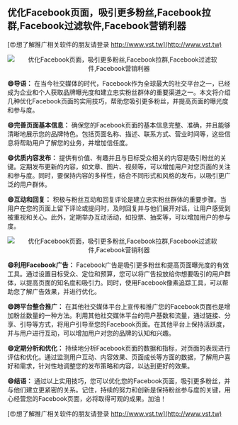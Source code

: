 ## **优化Facebook页面，吸引更多粉丝,Facebook拉群,Facebook过滤软件,Facebook营销利器**

[😍想了解推广相关软件的朋友请登录 http://www.vst.tw](http://www.vst.tw)

 <center><img src="https://vst.tw/MP4/tuiguang/png/6.png" alt="优化Facebook页面，吸引更多粉丝,Facebook拉群,Facebook过滤软件,Facebook营销利器"></center>

**😄导语：**
在当今社交媒体的时代，Facebook作为全球最大的社交平台之一，已经成为企业和个人获取品牌曝光度和建立忠实粉丝群体的重要渠道之一。本文将介绍几种优化Facebook页面的实用技巧，帮助您吸引更多粉丝，并提高页面的曝光度和参与度。

**😄完善页面基本信息：**
确保您的Facebook页面的基本信息完整、准确，并且能够清晰地展示您的品牌特色。包括页面名称、描述、联系方式、营业时间等，这些信息将帮助用户了解您的业务，并增加信任度。

**😄优质内容发布：**
提供有价值、有趣并且与目标受众相关的内容是吸引粉丝的关键。定期发布更新的内容，如文章、图片、视频等，可以增加用户对您页面的关注和参与度。同时，要保持内容的多样性，结合不同形式和风格的发布，以吸引更广泛的用户群体。

**😄互动和回复：**
积极与粉丝互动和回复评论是建立忠实粉丝群体的重要步骤。当用户在您的页面上留下评论或提问时，及时回复并与他们展开对话，让用户感受到被重视和关心。此外，定期举办互动活动，如投票、抽奖等，可以增加用户的参与度。

 <center><img src="https://vst.tw/MP4/tuiguang/png/5.png" alt="优化Facebook页面，吸引更多粉丝,Facebook拉群,Facebook过滤软件,Facebook营销利器"></center>

**😄利用Facebook广告：**
Facebook广告是吸引更多粉丝和提高页面曝光度的有效工具。通过设置目标受众、定位和预算，您可以将广告投放给你想要吸引的用户群体，以提高页面的知名度和吸引力。同时，使用Facebook像素追踪工具，可以帮助您了解广告效果，并进行优化。

**😄跨平台整合推广：**
在其他社交媒体平台上宣传和推广您的Facebook页面也是增加粉丝数量的一种方法。利用其他社交媒体平台的用户基数和流量，通过链接、分享、引导等方式，将用户引导至您的Facebook页面。在其他平台上保持活跃度，并与用户进行互动，可以增加用户对您的品牌的认知和兴趣。

**😄定期分析和优化：**
持续地分析Facebook页面的数据和指标，对页面的表现进行评估和优化。通过监测用户互动、内容效果、页面成长等方面的数据，了解用户喜好和需求，针对性地调整您的发布策略和内容，以达到更好的效果。

**😄结语：**
通过以上实用技巧，您可以优化您的Facebook页面，吸引更多粉丝，并与他们建立更紧密的关系。记住，持续的努力和创新是保持粉丝参与度的关键，用心经营您的Facebook页面，必将取得可观的成果。加油！

[😍想了解推广相关软件的朋友请登录 http://www.vst.tw](http://www.vst.tw)



